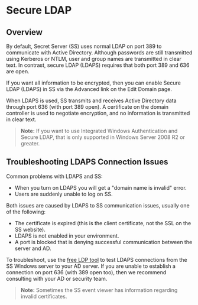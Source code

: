 [title]: # (Secure LDAP)
[tags]: # (LDAP, LDAPS,directory service)
[priority]: # (1000)
[redirect]: # "SecretServerLDAPS"

# Secure LDAP

## Overview

By default, Secret Server (SS) uses normal LDAP on port 389 to communicate with Active Directory. Although passwords are still transmitted using Kerberos or NTLM, user and group names are transmitted in clear text. In contrast, secure LDAP (LDAPS) requires that both port 389 and 636 are open.

If you want all information to be encrypted, then you can enable Secure LDAP (LDAPS) in SS via the Advanced link on the Edit Domain page.

When LDAPS is used, SS transmits and receives Active Directory data through port 636 (with port 389 open). A certificate on the domain controller is used to negotiate encryption, and no information is transmitted in clear text.

> **Note:** If you want to use Integrated Windows Authentication and Secure LDAP, that is only supported in Windows Server 2008 R2 or greater.

## Troubleshooting LDAPS Connection Issues

Common problems with LDAPS and SS:

- When you turn on LDAPS you will get a "domain name is invalid" error.
- Users are suddenly unable to log on SS.

Both issues are caused by LDAPS to SS communication issues, usually one of the following:

- The certificate is expired (this is the client certificate, not the SSL on the SS website).
- LDAPS is not enabled in your environment.
- A port is blocked that is denying successful communication between the server and AD.

To troubleshoot, use the [free LDP tool](https://docs.microsoft.com/en-us/previous-versions/windows/it-pro/windows-server-2008-R2-and-2008/cc771022(v=ws.10)) to test LDAPS connections from the SS Windows server to your AD server. If you are unable to establish a connection on port 636 (with 389 open too), then we recommend consulting with your AD or security team. 

> **Note:** Sometimes the SS event viewer has information regarding invalid certificates.

 